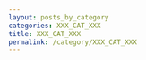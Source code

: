 ```yaml
---
layout: posts_by_category
categories: XXX_CAT_XXX
title: XXX_CAT_XXX
permalink: /category/XXX_CAT_XXX
---
```

